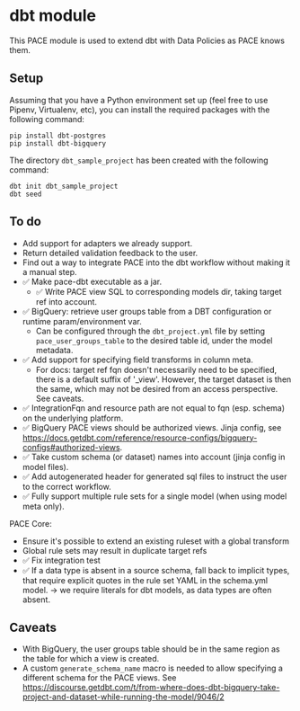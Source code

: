 # dbt module

This PACE module is used to extend dbt with Data Policies as PACE knows them.

## Setup

Assuming that you have a Python environment set up (feel free to use Pipenv, Virtualenv, etc), you
can install the required packages with the following command:

```shell
pip install dbt-postgres
pip install dbt-bigquery
```

The directory `dbt_sample_project` has been created with the following command:

```shell
dbt init dbt_sample_project
dbt seed
```

## To do

- Add support for adapters we already support.
- Return detailed validation feedback to the user.
- Find out a way to integrate PACE into the dbt workflow without making it a manual step.
- ✅ Make pace-dbt executable as a jar.
    - ✅ Write PACE view SQL to corresponding models dir, taking target ref into account.
- ✅ BigQuery: retrieve user groups table from a DBT configuration or runtime param/environment var.
    - Can be configured through the `dbt_project.yml` file by setting `pace_user_groups_table` to
      the desired table id, under the model metadata.
- ✅ Add support for specifying field transforms in column meta.
    - For docs: target ref fqn doesn't necessarily need to be specified, there is a default suffix
      of '_view'. However, the target dataset is then the same, which may not be desired from an
      access perspective. See caveats.
- ✅ IntegrationFqn and resource path are not equal to fqn (esp. schema) on the underlying platform.
- ✅ BigQuery PACE views should be authorized views. Jinja config,
  see https://docs.getdbt.com/reference/resource-configs/bigquery-configs#authorized-views.
- ✅ Take custom schema (or dataset) names into account (jinja config in model files).
- ✅ Add autogenerated header for generated sql files to instruct the user to the correct workflow.
- ✅ Fully support multiple rule sets for a single model (when using model meta only).

PACE Core:
- Ensure it's possible to extend an existing ruleset with a global transform
- Global rule sets may result in duplicate target refs
- ✅ Fix integration test
- ✅ If a data type is absent in a source schema, fall back to implicit types, that require explicit
  quotes in the rule set YAML in the schema.yml model. -> we require literals for dbt models, as
  data types are often absent.

## Caveats

- With BigQuery, the user groups table should be in the same region as the table for which a view is
  created.
- A custom `generate_schema_name` macro is needed to allow specifying a different schema for the
  PACE views.
  See https://discourse.getdbt.com/t/from-where-does-dbt-bigquery-take-project-and-dataset-while-running-the-model/9046/2

